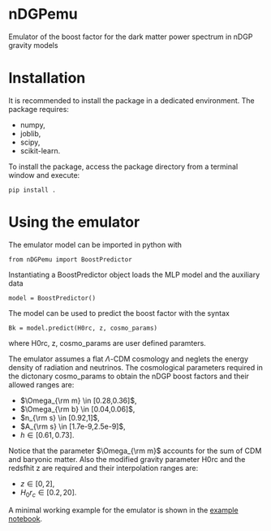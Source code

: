 # nDGPemu
Emulator of the boost factor for the dark matter power spectrum in nDGP gravity models

# Installation
It is recommended to install the package in a dedicated environment. The package requires:
- numpy,
- joblib,
- scipy,
- scikit-learn.

To install the package, access the package directory from a terminal window and execute:

    pip install .

# Using the emulator
The emulator model can be imported in python with

    from nDGPemu import BoostPredictor

Instantiating a BoostPredictor object loads the MLP model and the auxiliary data

    model = BoostPredictor()

The model can be used to predict the boost factor with the syntax

    Bk = model.predict(H0rc, z, cosmo_params)

where H0rc, z, cosmo_params are user defined paramters. 

The emulator assumes a flat $\Lambda$-CDM cosmology and neglets the energy density of radiation and neutrinos. The cosmological parameters required in the dictonary cosmo_params to obtain the nDGP boost factors and their allowed ranges are: 
- $\Omega_{\rm m} \in [0.28,0.36]$,
- $\Omega_{\rm b} \in [0.04,0.06]$,
- $n_{\rm s} \in [0.92,1]$,
- $A_{\rm s} \in [1.7e-9,2.5e-9]$,
- $h \in [0.61,0.73]$.

Notice that the parameter $\Omega_{\rm m}$ accounts for the sum of CDM and baryonic matter. Also the modified gravity parameter H0rc and the redsfhit z are required and their interpolation ranges are:
- $z \in [0,2]$,
- $H_0 r_c \in [0.2,20]$.

A minimal working example for the emulator is shown in the [example notebook](notebooks/example.ipynb).
